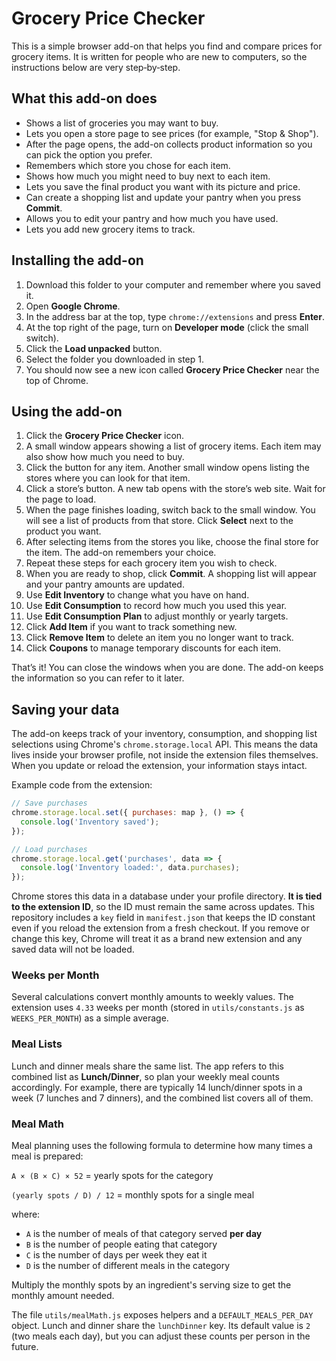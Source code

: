 # Grocery Price Checker

This is a simple browser add-on that helps you find and compare prices for grocery items.
It is written for people who are new to computers, so the instructions below are very
step‑by‑step.

## What this add-on does

* Shows a list of groceries you may want to buy.
* Lets you open a store page to see prices (for example, "Stop & Shop").
* After the page opens, the add-on collects product information so you can pick the
  option you prefer.
* Remembers which store you chose for each item.
* Shows how much you might need to buy next to each item.
* Lets you save the final product you want with its picture and price.
* Can create a shopping list and update your pantry when you press **Commit**.
* Allows you to edit your pantry and how much you have used.
* Lets you add new grocery items to track.

## Installing the add-on

1. Download this folder to your computer and remember where you saved it.
2. Open **Google Chrome**.
3. In the address bar at the top, type `chrome://extensions` and press **Enter**.
4. At the top right of the page, turn on **Developer mode** (click the small switch).
5. Click the **Load unpacked** button.
6. Select the folder you downloaded in step 1.
7. You should now see a new icon called **Grocery Price Checker** near the top of Chrome.

## Using the add-on

1. Click the **Grocery Price Checker** icon.
2. A small window appears showing a list of grocery items. Each item may also show
   how much you need to buy.
3. Click the button for any item. Another small window opens listing the stores
   where you can look for that item.
4. Click a store’s button. A new tab opens with the store’s web site. Wait for the
   page to load.
5. When the page finishes loading, switch back to the small window. You will see a
   list of products from that store. Click **Select** next to the product you want.
6. After selecting items from the stores you like, choose the final store for
   the item. The add-on remembers your choice.
7. Repeat these steps for each grocery item you wish to check.
8. When you are ready to shop, click **Commit**. A shopping list will appear and
   your pantry amounts are updated.
9. Use **Edit Inventory** to change what you have on hand.
10. Use **Edit Consumption** to record how much you used this year.
11. Use **Edit Consumption Plan** to adjust monthly or yearly targets.
12. Click **Add Item** if you want to track something new.
13. Click **Remove Item** to delete an item you no longer want to track.
14. Click **Coupons** to manage temporary discounts for each item.

That’s it! You can close the windows when you are done. The add-on keeps the
information so you can refer to it later.

## Saving your data

The add-on keeps track of your inventory, consumption, and shopping list selections using Chrome's `chrome.storage.local` API. This means the data lives inside your browser profile, not inside the extension files themselves. When you update or reload the extension, your information stays intact.

Example code from the extension:

```javascript
// Save purchases
chrome.storage.local.set({ purchases: map }, () => {
  console.log('Inventory saved');
});

// Load purchases
chrome.storage.local.get('purchases', data => {
  console.log('Inventory loaded:', data.purchases);
});
```

Chrome stores this data in a database under your profile directory. **It is tied to the extension ID**, so the ID must remain the same across updates. This repository includes a `key` field in `manifest.json` that keeps the ID constant even if you reload the extension from a fresh checkout. If you remove or change this key, Chrome will treat it as a brand new extension and any saved data will not be loaded.

### Weeks per Month

Several calculations convert monthly amounts to weekly values. The extension uses `4.33` weeks per month (stored in `utils/constants.js` as `WEEKS_PER_MONTH`) as a simple average.

### Meal Lists

Lunch and dinner meals share the same list. The app refers to this combined list
as **Lunch/Dinner**, so plan your weekly meal counts accordingly. For example,
there are typically 14 lunch/dinner spots in a week (7 lunches and 7 dinners),
and the combined list covers all of them.

### Meal Math

Meal planning uses the following formula to determine how many times a meal is prepared:

`A × (B × C) × 52` = yearly spots for the category

`(yearly spots / D) / 12` = monthly spots for a single meal

where:
- `A` is the number of meals of that category served **per day**
- `B` is the number of people eating that category
- `C` is the number of days per week they eat it
- `D` is the number of different meals in the category

Multiply the monthly spots by an ingredient's serving size to get the monthly amount needed.

The file `utils/mealMath.js` exposes helpers and a `DEFAULT_MEALS_PER_DAY` object. Lunch and dinner share the `lunchDinner` key. Its default value is `2` (two meals each day), but you can adjust these counts per person in the future.
